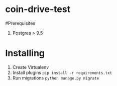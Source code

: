 # coin-drive-test

#Prerequisites
1. Postgres > 9.5


# Installing 
1. Create Virtualenv
2. Install plugins `pip install -r requirements.txt`
3. Run migrations `python manage.py migrate`
